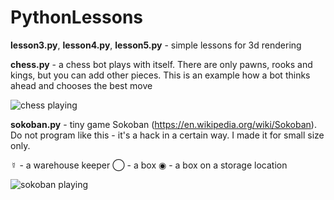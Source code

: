 # PythonLessons
**lesson3.py**, **lesson4.py**, **lesson5.py** - simple lessons for 3d rendering

**chess.py** - a chess bot plays with itself. There are only pawns, rooks and kings, but you can add other pieces. This is an example how a bot thinks ahead and chooses the best move

![chess playing](https://github.com/ef-end-y/PythonLessons/blob/master/images/chess.png)

**sokoban.py** - tiny game Sokoban (https://en.wikipedia.org/wiki/Sokoban). Do not program like this - it's a hack 
in a certain way. I made it for small size only.

☿ - a warehouse keeper
◯ - a box
◉ - a box on a storage location

![sokoban playing](https://github.com/ef-end-y/PythonLessons/blob/master/images/sokoban.png)
